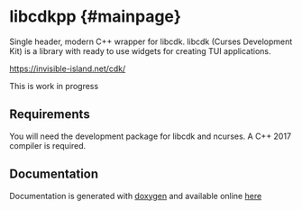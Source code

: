 # libcdkpp							{#mainpage}
Single header, modern C++ wrapper for libcdk.
libcdk (Curses Development Kit) is a library 
with ready to use widgets for creating TUI 
applications.

https://invisible-island.net/cdk/

This is work in progress

## Requirements
You will need the development package for libcdk 
and ncurses. A C++ 2017 compiler is required.

## Documentation
Documentation is generated with [doxygen](https://www.doxygen.nl/) 
and available online [here](https://virtuosonic.github.io/libcdkpp/)
